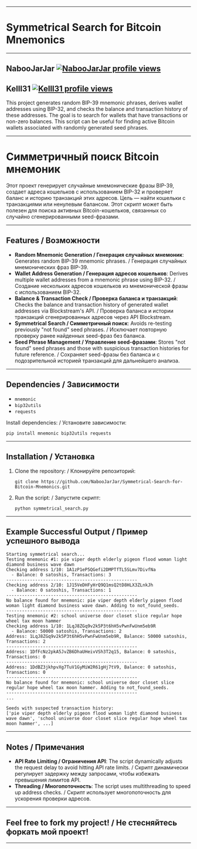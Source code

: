 
---

# Symmetrical Search for Bitcoin Mnemonics
---
NabooJarJar
[![NabooJarJar profile views](https://u8views.com/api/v1/github/profiles/190960181/views/day-week-month-total-count.svg)](https://u8views.com/github/NabooJarJar)
---
Kelll31
[![Kelll31 profile views](https://u8views.com/api/v1/github/profiles/46720761/views/day-week-month-total-count.svg)](https://u8views.com/github/Kelll31)
---



This project generates random BIP-39 mnemonic phrases, derives wallet addresses using BIP-32, and checks the balance and transaction history of these addresses. The goal is to search for wallets that have transactions or non-zero balances. This script can be useful for finding active Bitcoin wallets associated with randomly generated seed phrases.

---

# Симметричный поиск Bitcoin мнемоник


Этот проект генерирует случайные мнемонические фразы BIP-39, создает адреса кошельков с использованием BIP-32 и проверяет баланс и историю транзакций этих адресов. Цель — найти кошельки с транзакциями или ненулевым балансом. Этот скрипт может быть полезен для поиска активных Bitcoin-кошельков, связанных со случайно сгенерированными seed-фразами.

---

## Features / Возможности

- **Random Mnemonic Generation / Генерация случайных мнемоник**: Generates random BIP-39 mnemonic phrases. / Генерация случайных мнемонических фраз BIP-39.
- **Wallet Address Generation / Генерация адресов кошельков**: Derives multiple wallet addresses from a mnemonic phrase using BIP-32. / Создание нескольких адресов кошельков из мнемонической фразы с использованием BIP-32.
- **Balance & Transaction Check / Проверка баланса и транзакций**: Checks the balance and transaction history of generated wallet addresses via Blockstream's API. / Проверка баланса и истории транзакций сгенерированных адресов через API Blockstream.
- **Symmetrical Search / Симметричный поиск**: Avoids re-testing previously "not found" seed phrases. / Исключает повторную проверку ранее найденных seed-фраз без баланса.
- **Seed Phrase Management / Управление seed-фразами**: Stores "not found" seed phrases and those with suspicious transaction histories for future reference. / Сохраняет seed-фразы без баланса и с подозрительной историей транзакций для дальнейшего анализа.

---

## Dependencies / Зависимости

- `mnemonic`
- `bip32utils`
- `requests`

Install dependencies: / Установите зависимости:
```console
pip install mnemonic bip32utils requests
```

---

## Installation / Установка

1. Clone the repository: / Клонируйте репозиторий:
   ```console
   git clone https://github.com/NabooJarJar/Symmetrical-Search-for-Bitcoin-Mnemonics.git
   ```

2. Run the script: / Запустите скрипт:
   ```console
   python symmetrical_search.py
   ```

---

## Example Successful Output / Пример успешного вывода

```code
Starting symmetrical search...
Testing mnemonic #1: pie viper depth elderly pigeon flood woman light diamond business wave dawn
Checking address 1/10: 1A1zP1eP5QGefi2DMPTfTL5SLmv7DivfNa
  - Balance: 0 satoshis, Transactions: 3
--------------------------------------------------
Checking address 2/10: 1J15VeDHFyHrQ9Q1msQ2tD8HLX3ZLnkJh
  - Balance: 0 satoshis, Transactions: 1
--------------------------------------------------
No balance found for mnemonic: pie viper depth elderly pigeon flood woman light diamond business wave dawn. Adding to not_found_seeds.
--------------------------------------------------
Testing mnemonic #2: school universe door closet slice regular hope wheel tax moon hammer
Checking address 1/10: 1LqJ8ZGq9v2k5P3t6hH5vPwnFwUnm5eb9R
  - Balance: 50000 satoshis, Transactions: 2
Address: 1LqJ8ZGq9v2k5P3t6hH5vPwnFwUnm5eb9R, Balance: 50000 satoshis, Transactions: 2
--------------------------------------------------
Address: 1DfFcNz2pkA5JvZB6DhaUHeivVSh3T2q15, Balance: 0 satoshis, Transactions: 0
--------------------------------------------------
Address: 1DdBZ3jkhpvXg7TuV1GyMiW2R61gHj7tV9, Balance: 0 satoshis, Transactions: 0
--------------------------------------------------
No balance found for mnemonic: school universe door closet slice regular hope wheel tax moon hammer. Adding to not_found_seeds.
--------------------------------------------------
...

Seeds with suspected transaction history:
['pie viper depth elderly pigeon flood woman light diamond business wave dawn', 'school universe door closet slice regular hope wheel tax moon hammer', ...]
```

---

## Notes / Примечания

- **API Rate Limiting / Ограничения API**: The script dynamically adjusts the request delay to avoid hitting API rate limits. / Скрипт динамически регулирует задержку между запросами, чтобы избежать превышения лимитов API.
- **Threading / Многопоточность**: The script uses multithreading to speed up address checks. / Скрипт использует многопоточность для ускорения проверки адресов.

---

## Feel free to fork my project! / Не стесняйтесь форкать мой проект!

---
